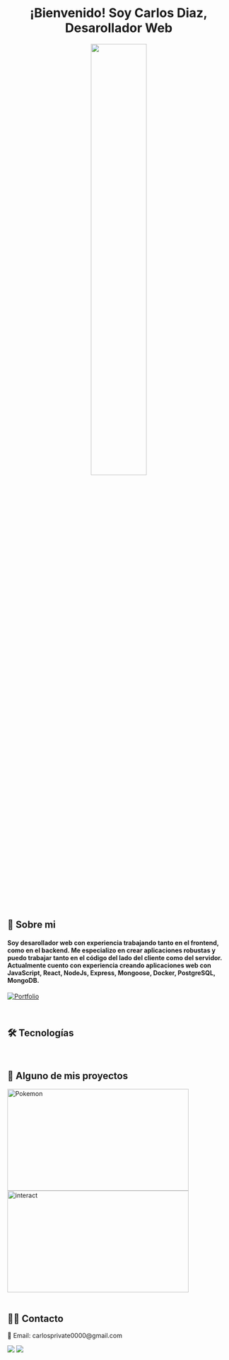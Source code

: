 <h1 align="center">¡Bienvenido! Soy Carlos Diaz, Desarollador Web</h1>

<div align="center">
  <img align="center" style="width: 50%" src="https://i.pinimg.com/originals/f7/54/cc/f754cc850d1b0eb55caec0fcd56bf4fd.gif" />
</div>
<h2 align="left">📖 Sobre mi</h2>
<h4 align="left">Soy desarollador web con experiencia trabajando tanto en el frontend, como en el backend. Me especializo en crear aplicaciones robustas y puedo trabajar tanto en el código del lado del cliente como del servidor. Actualmente cuento con experiencia creando aplicaciones web con JavaScript, React, NodeJs, Express, Mongoose, Docker, PostgreSQL, MongoDB.</h4>

<p align="left">
    <a href="https://portafolio-delta-ten.vercel.app"><img alt="Portfolio" title="Portfolio" src="https://img.shields.io/badge/-Portfolio-000000?style=for-the-badge&logo=koding&logoColor=white"/></a>
</p>
<br />
<h2 align="left">🛠 Tecnologías</h2>
<div>
  <img src="https://img.shields.io/badge/HTML5-E34F26?style=for-the-badge&logo=html5&logoColor=white" alt="" />
  <img src="https://img.shields.io/badge/CSS3-1572B6?style=for-the-badge&logo=css3&logoColor=white" alt="" />
  <img src="https://img.shields.io/badge/JavaScript-F7DF1E?style=for-the-badge&logo=javascript&logoColor=black" alt="" />
  <img src="https://img.shields.io/badge/Node.js-43853D?style=for-the-badge&logo=node.js&logoColor=white" alt="" />
  <img src="https://img.shields.io/badge/Express.js-404D59?style=for-the-badge" alt="" />
  <img src="https://img.shields.io/badge/React-20232A?style=for-the-badge&logo=react&logoColor=61DAFB" alt="" />
  <img src="https://img.shields.io/badge/Tailwind_CSS-38B2AC?style=for-the-badge&logo=tailwind-css&logoColor=white" alt="" />
  <img src="https://img.shields.io/badge/Redux-593D88?style=for-the-badge&logo=redux&logoColor=white" alt="" />
  <img src="https://img.shields.io/badge/React_Router-CA4245?style=for-the-badge&logo=react-router&logoColor=white" alt="" />
  <img src="https://img.shields.io/badge/PostgreSQL-316192?style=for-the-badge&logo=postgresql&logoColor=white" alt="" />
  <img src="https://img.shields.io/badge/MongoDB-4EA94B?style=for-the-badge&logo=mongodb&logoColor=white" alt="" />
  <img src="https://img.shields.io/badge/Heroku-430098?style=for-the-badge&logo=heroku&logoColor=white" alt="" />
  <img src="https://img.shields.io/badge/prettier-1A2C34?style=for-the-badge&logo=prettier&logoColor=F7BA3E" alt=""/>
  <img src="https://img.shields.io/badge/Vite-B73BFE?style=for-the-badge&logo=vite&logoColor=FFD62E" alt="" />
  <img src="https://img.shields.io/badge/Webpack-8DD6F9?style=for-the-badge&logo=Webpack&logoColor=white" alt="" />
  <img src="https://img.shields.io/badge/Postman-FF6C37?style=for-the-badge&logo=Postman&logoColor=white" alt="" />
  <img src="https://img.shields.io/badge/JWT-000000?style=for-the-badge&logo=JSON%20web%20tokens&logoColor=white" alt="" />
  
</div>

<h2 align="left">📌 Alguno de mis proyectos</h2>
<div>
 <a href="https://pokemonclient-dun.vercel.app"><img width="410px" height="230px" src="https://i.ibb.co/gD4LdHp/Pokemon.png" alt="Pokemon" border="0" /></a>
  <a href="https://c5-31.vercel.app"><img width="410px" height="230px" src="https://i.ibb.co/dGWTsSD/interact.png" alt="interact" border="0"></a>
</div>

<br />

<h2 align="left">🙋‍♂️ Contacto</h2>
<p>📧 Email: carlosprivate0000@gmail.com</p>
<a target="_blank" href="https://www.linkedin.com/in/carlosdiazdeveloper/"><img src="https://img.shields.io/badge/-LinkedIn-0077B5?style=for-the-badge&logo=Linkedin&logoColor=white"></img></a>
<a target="_blank" href="https://mail.google.com/mail/u/0/?tab=rm&ogbl#inbox"><img src="https://img.shields.io/badge/-Gmail-D14836?style=for-the-badge&logo=Gmail&logoColor=white"></img></a>

<br />
<br>



